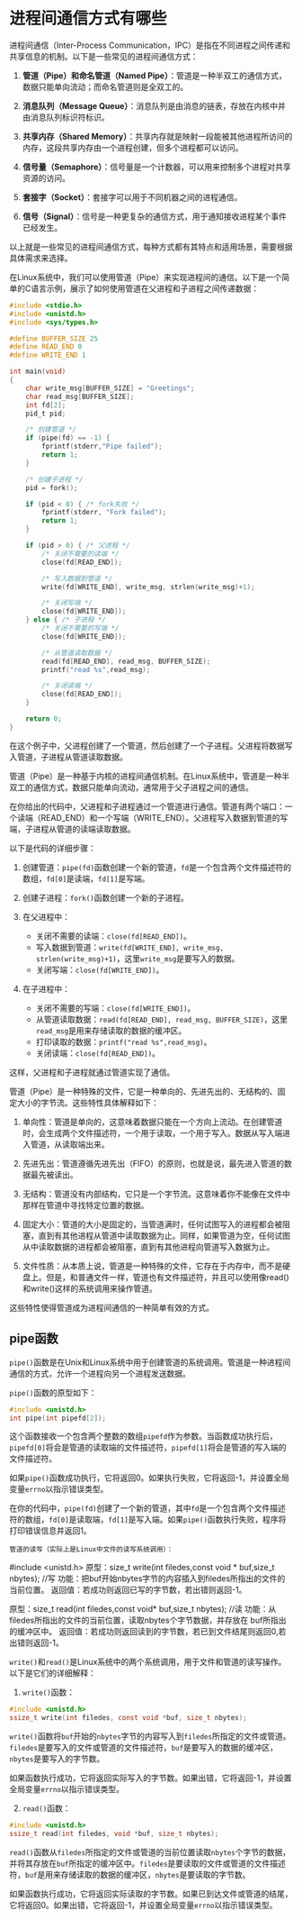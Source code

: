 # 进程间通信方式有哪些
进程间通信（Inter-Process Communication，IPC）是指在不同进程之间传递和共享信息的机制。以下是一些常见的进程间通信方式：

1. **管道（Pipe）和命名管道（Named Pipe）**：管道是一种半双工的通信方式，数据只能单向流动；而命名管道则是全双工的。

2. **消息队列（Message Queue）**：消息队列是由消息的链表，存放在内核中并由消息队列标识符标识。

3. **共享内存（Shared Memory）**：共享内存就是映射一段能被其他进程所访问的内存，这段共享内存由一个进程创建，但多个进程都可以访问。

4. **信号量（Semaphore）**：信号量是一个计数器，可以用来控制多个进程对共享资源的访问。

5. **套接字（Socket）**：套接字可以用于不同机器之间的进程通信。

6. **信号（Signal）**：信号是一种更复杂的通信方式，用于通知接收进程某个事件已经发生。

以上就是一些常见的进程间通信方式，每种方式都有其特点和适用场景，需要根据具体需求来选择。

在Linux系统中，我们可以使用管道（Pipe）来实现进程间的通信。以下是一个简单的C语言示例，展示了如何使用管道在父进程和子进程之间传递数据：

```c
#include <stdio.h>
#include <unistd.h>
#include <sys/types.h>

#define BUFFER_SIZE 25
#define READ_END 0
#define WRITE_END 1

int main(void)
{
    char write_msg[BUFFER_SIZE] = "Greetings";
    char read_msg[BUFFER_SIZE];
    int fd[2];
    pid_t pid;

    /* 创建管道 */
    if (pipe(fd) == -1) {
        fprintf(stderr,"Pipe failed");
        return 1;
    }

    /* 创建子进程 */
    pid = fork();

    if (pid < 0) { /* fork失败 */
        fprintf(stderr, "Fork failed");
        return 1;
    }

    if (pid > 0) { /* 父进程 */
        /* 关闭不需要的读端 */
        close(fd[READ_END]);

        /* 写入数据到管道 */
        write(fd[WRITE_END], write_msg, strlen(write_msg)+1); 

        /* 关闭写端 */
        close(fd[WRITE_END]);
    } else { /* 子进程 */
        /* 关闭不需要的写端 */
        close(fd[WRITE_END]);

        /* 从管道读取数据 */
        read(fd[READ_END], read_msg, BUFFER_SIZE);
        printf("read %s",read_msg);

        /* 关闭读端 */
        close(fd[READ_END]);
    }

    return 0;
}
```

在这个例子中，父进程创建了一个管道，然后创建了一个子进程。父进程将数据写入管道，子进程从管道读取数据。

管道（Pipe）是一种基于内核的进程间通信机制。在Linux系统中，管道是一种半双工的通信方式，数据只能单向流动，通常用于父子进程之间的通信。

在你给出的代码中，父进程和子进程通过一个管道进行通信。管道有两个端口：一个读端（READ_END）和一个写端（WRITE_END）。父进程写入数据到管道的写端，子进程从管道的读端读取数据。

以下是代码的详细步骤：

1. 创建管道：`pipe(fd)`函数创建一个新的管道，`fd`是一个包含两个文件描述符的数组，`fd[0]`是读端，`fd[1]`是写端。

2. 创建子进程：`fork()`函数创建一个新的子进程。

3. 在父进程中：
   - 关闭不需要的读端：`close(fd[READ_END])`。
   - 写入数据到管道：`write(fd[WRITE_END], write_msg, strlen(write_msg)+1)`，这里`write_msg`是要写入的数据。
   - 关闭写端：`close(fd[WRITE_END])`。

4. 在子进程中：
   - 关闭不需要的写端：`close(fd[WRITE_END])`。
   - 从管道读取数据：`read(fd[READ_END], read_msg, BUFFER_SIZE)`，这里`read_msg`是用来存储读取的数据的缓冲区。
   - 打印读取的数据：`printf("read %s",read_msg)`。
   - 关闭读端：`close(fd[READ_END])`。

这样，父进程和子进程就通过管道实现了通信。

管道（Pipe）是一种特殊的文件，它是一种单向的、先进先出的、无结构的、固定大小的字节流。这些特性具体解释如下：

1. 单向性：管道是单向的，这意味着数据只能在一个方向上流动。在创建管道时，会生成两个文件描述符，一个用于读取，一个用于写入。数据从写入端进入管道，从读取端出来。

2. 先进先出：管道遵循先进先出（FIFO）的原则，也就是说，最先进入管道的数据最先被读出。

3. 无结构：管道没有内部结构，它只是一个字节流。这意味着你不能像在文件中那样在管道中寻找特定位置的数据。

4. 固定大小：管道的大小是固定的，当管道满时，任何试图写入的进程都会被阻塞，直到有其他进程从管道中读取数据为止。同样，如果管道为空，任何试图从中读取数据的进程都会被阻塞，直到有其他进程向管道写入数据为止。

5. 文件性质：从本质上说，管道是一种特殊的文件，它存在于内存中，而不是硬盘上。但是，和普通文件一样，管道也有文件描述符，并且可以使用像read()和write()这样的系统调用来操作管道。

这些特性使得管道成为进程间通信的一种简单有效的方式。
## pipe函数
`pipe()`函数是在Unix和Linux系统中用于创建管道的系统调用。管道是一种进程间通信的方式，允许一个进程向另一个进程发送数据。

`pipe()`函数的原型如下：

```c
#include <unistd.h>
int pipe(int pipefd[2]);
```

这个函数接收一个包含两个整数的数组`pipefd`作为参数。当函数成功执行后，`pipefd[0]`将会是管道的读取端的文件描述符，`pipefd[1]`将会是管道的写入端的文件描述符。

如果`pipe()`函数成功执行，它将返回0。如果执行失败，它将返回-1，并设置全局变量`errno`以指示错误类型。

在你的代码中，`pipe(fd)`创建了一个新的管道，其中`fd`是一个包含两个文件描述符的数组，`fd[0]`是读取端，`fd[1]`是写入端。如果`pipe()`函数执行失败，程序将打印错误信息并返回1。

	管道的读写（实际上是Linux中文件的读写系统调用）：
#include <unistd.h>
原型：size_t write(int filedes,const void * buf,size_t nbytes);	//写
功能：把buf开始nbytes字节的内容插入到filedes所指出的文件的当前位置。
返回值：若成功则返回已写的字节数，若出错则返回-1。

原型：size_t read(int filedes,const void* buf,size_t nbytes);   //读
		功能：从filedes所指出的文件的当前位置，读取nbytes个字节数据，并存放在
buf所指出的缓冲区中。
		返回值：若成功则返回读到的字节数，若已到文件结尾则返回0,若出错则返回-1。

`write()`和`read()`是Linux系统中的两个系统调用，用于文件和管道的读写操作。以下是它们的详细解释：

1. `write()`函数：

```c
#include <unistd.h>
ssize_t write(int filedes, const void *buf, size_t nbytes);
```

`write()`函数将`buf`开始的`nbytes`字节的内容写入到`filedes`所指定的文件或管道。`filedes`是要写入的文件或管道的文件描述符，`buf`是要写入的数据的缓冲区，`nbytes`是要写入的字节数。

如果函数执行成功，它将返回实际写入的字节数。如果出错，它将返回-1，并设置全局变量`errno`以指示错误类型。

2. `read()`函数：

```c
#include <unistd.h>
ssize_t read(int filedes, void *buf, size_t nbytes);
```

`read()`函数从`filedes`所指定的文件或管道的当前位置读取`nbytes`个字节的数据，并将其存放在`buf`所指定的缓冲区中。`filedes`是要读取的文件或管道的文件描述符，`buf`是用来存储读取的数据的缓冲区，`nbytes`是要读取的字节数。

如果函数执行成功，它将返回实际读取的字节数。如果已到达文件或管道的结尾，它将返回0。如果出错，它将返回-1，并设置全局变量`errno`以指示错误类型。
